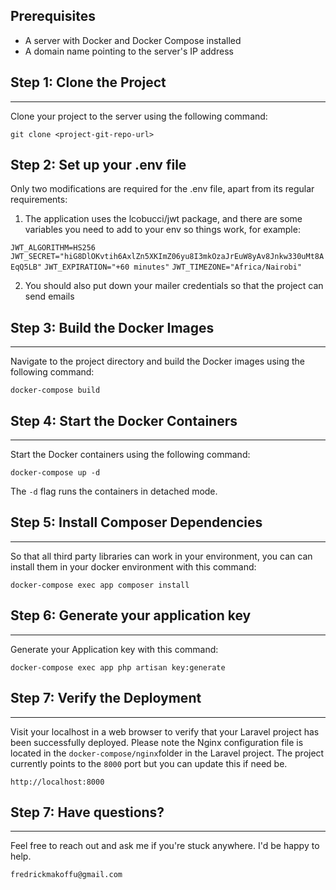 Prerequisites
-------------

-   A server with Docker and Docker Compose installed
-   A domain name pointing to the server's IP address

## Step 1: Clone the Project
-------------------------

Clone your project to the server using the following command:

`git clone <project-git-repo-url>`

## Step 2: Set up your .env file

Only two modifications are required for the .env file, apart from its regular requirements: 

1. The application uses the lcobucci/jwt package, and there are some variables you need to add to your env so things work, for example: 

`JWT_ALGORITHM=HS256`
`JWT_SECRET="hiG8DlOKvtih6AxlZn5XKImZ06yu8I3mkOzaJrEuW8yAv8Jnkw330uMt8AEqQ5LB"`
`JWT_EXPIRATION="+60 minutes"`
`JWT_TIMEZONE="Africa/Nairobi"`

2. You should also put down your mailer credentials so that the project can send emails

## Step 3: Build the Docker Images
-------------------------------

Navigate to the project directory and build the Docker images using the following command:

`docker-compose build`

## Step 4: Start the Docker Containers
-----------------------------------

Start the Docker containers using the following command:

`docker-compose up -d`

The `-d` flag runs the containers in detached mode.

## Step 5: Install Composer Dependencies
----------------------

So that all third party libraries can work in your environment, you can can install them in your docker environment with this command:

`docker-compose exec app composer install`


## Step 6: Generate your application key 
-----------------------------

Generate your Application key with this command:

`docker-compose exec app php artisan key:generate`

## Step 7: Verify the Deployment
-----------------------------

Visit your localhost in a web browser to verify that your Laravel project has been successfully deployed. Please note the Nginx configuration file is located in the `docker-compose/nginx`folder in the Laravel project. The project currently points to the `8000` port but you can update this if need be.


`http://localhost:8000`

## Step 7: Have questions?
-----------------------------

Feel free to reach out and ask me if you're stuck anywhere. I'd be happy to help.


`fredrickmakoffu@gmail.com`

